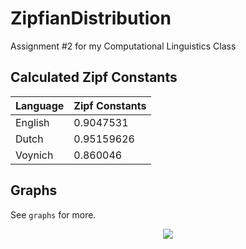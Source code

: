 ZipfianDistribution
===================

Assignment #2 for my Computational Linguistics Class

Calculated Zipf Constants
-------------------------

| Language | Zipf Constants |
|----------|----------------|
| English  | 0.9047531      |
| Dutch    | 0.95159626     |
| Voynich  | 0.860046       |

Graphs
------

See `graphs` for more.

<p align="center">
	<img src="https://raw.github.com/markandrus/ZipfianDistribution/master/graphs/All.png">
</p>
